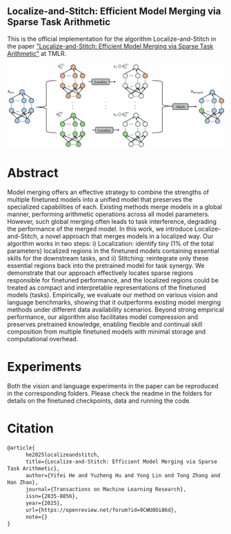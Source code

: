 ## Localize-and-Stitch: Efficient Model Merging via Sparse Task Arithmetic

This is the official implementation for the algorithm Localize-and-Stitch in the paper ["Localize-and-Stitch: Efficient Model Merging via Sparse Task Arithmetic"](https://arxiv.org/abs/2408.13656) at TMLR.

![alt text](localize_and_stitch.png "Localize-and-Stitch")


# Abstract
Model merging offers an effective strategy to combine the strengths of multiple finetuned models into a unified model that preserves the specialized capabilities of each. Existing methods merge models in a global manner, performing arithmetic operations across all model parameters. However, such global merging often leads to task interference, degrading the performance of the merged model. In this work, we introduce Localize-and-Stitch, a novel approach that merges models in a localized way. Our algorithm works in two steps: i) Localization: identify tiny (1% of the total parameters) localized regions in the finetuned models containing essential skills for the downstream tasks, and ii) Stitching: reintegrate only these essential regions back into the pretrained model for task synergy. We demonstrate that our approach effectively locates sparse regions responsible for finetuned performance, and the localized regions could be treated as compact and interpretable representations of the finetuned models (tasks). Empirically, we evaluate our method on various vision and language benchmarks, showing that it outperforms existing model merging methods under different data availability scenarios. Beyond strong empirical performance, our algorithm also facilitates model compression and preserves pretrained knowledge, enabling flexible and continual skill composition from multiple finetuned models with minimal storage and computational overhead.


# Experiments
Both the vision and language experiments in the paper can be reproduced in the corresponding folders. Please check the readme in the folders for details on the finetuned checkpoints, data and running the code.

# Citation
```
@article{
      he2025localizeandstitch,
      title={Localize-and-Stitch: Efficient Model Merging via Sparse Task Arithmetic},
      author={Yifei He and Yuzheng Hu and Yong Lin and Tong Zhang and Han Zhao},
      journal={Transactions on Machine Learning Research},
      issn={2835-8856},
      year={2025},
      url={https://openreview.net/forum?id=9CWU8Oi86d},
      note={}
}
```
